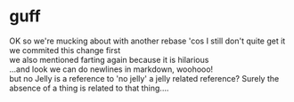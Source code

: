 # guff
OK so we're mucking about with another rebase 'cos I still don't quite get it  
we commited this change first  
we also mentioned farting again because it is hilarious  
...and look we can do newlines in markdown, woohooo!  
but no Jelly
is a reference to 'no jelly' a jelly related reference? Surely the absence of a thing is related to that thing....
